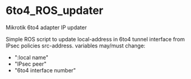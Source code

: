 # 6to4_ROS_updater
Mikrotik 6to4 adapter IP updater

Simple ROS script to update local-address in 6to4 tunnel interface from IPsec policies src-address.
variables may/must change:
- ":local name"
- "IPsec peer"
- "6to4 interface number"
